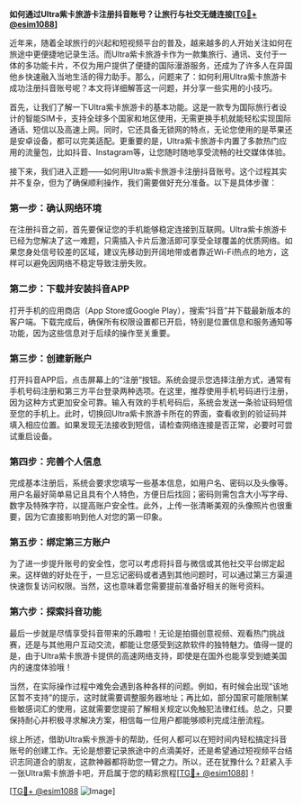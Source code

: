**如何通过Ultra紫卡旅游卡注册抖音账号？让旅行与社交无缝连接[[TG💪+ @esim1088](https://t.me/s/esim1088)]**

近年来，随着全球旅行的兴起和短视频平台的普及，越来越多的人开始关注如何在旅途中更便捷地记录生活。而Ultra紫卡旅游卡作为一款集旅行、通讯、支付于一体的多功能卡片，不仅为用户提供了便捷的国际漫游服务，还成为了许多人在异国他乡快速融入当地生活的得力助手。那么，问题来了：如何利用Ultra紫卡旅游卡成功注册抖音账号呢？本文将详细解答这一问题，并分享一些实用的小技巧。

首先，让我们了解一下Ultra紫卡旅游卡的基本功能。这是一款专为国际旅行者设计的智能SIM卡，支持全球多个国家和地区使用，无需更换手机就能轻松实现国际通话、短信以及高速上网。同时，它还具备无锁网的特点，无论您使用的是苹果还是安卓设备，都可以完美适配。更重要的是，Ultra紫卡旅游卡内置了多款热门应用的流量包，比如抖音、Instagram等，让您随时随地享受流畅的社交媒体体验。

接下来，我们进入正题——如何用Ultra紫卡旅游卡注册抖音账号。这个过程其实并不复杂，但为了确保顺利操作，我们需要做好充分准备。以下是具体步骤：

### **第一步：确认网络环境**
在注册抖音之前，首先要保证您的手机能够稳定连接到互联网。Ultra紫卡旅游卡已经为您解决了这一难题，只需插入卡片后激活即可享受全球覆盖的优质网络。如果您身处信号较差的区域，建议先移动到开阔地带或者靠近Wi-Fi热点的地方，这样可以避免因网络不稳定导致注册失败。

### **第二步：下载并安装抖音APP**
打开手机的应用商店（App Store或Google Play），搜索“抖音”并下载最新版本的客户端。下载完成后，确保所有权限设置都已开启，特别是位置信息和服务通知等功能，因为这些信息对于后续的操作至关重要。

### **第三步：创建新账户**
打开抖音APP后，点击屏幕上的“注册”按钮。系统会提示您选择注册方式，通常有手机号码注册和第三方平台登录两种选项。在这里，推荐使用手机号码进行注册，因为这种方式更加安全可靠。输入有效的手机号码后，系统会发送一条验证码短信至您的手机上。此时，切换回Ultra紫卡旅游卡所在的界面，查看收到的验证码并填入相应位置。如果发现无法接收到短信，请检查网络连接是否正常，必要时可尝试重启设备。

### **第四步：完善个人信息**
完成基本注册后，系统会要求您填写一些基本信息，如用户名、密码以及头像等。用户名最好简单易记且具有个人特色，方便日后找回；密码则需包含大小写字母、数字及特殊字符，以提高账户安全性。此外，上传一张清晰美观的头像照片也很重要，因为它直接影响到他人对您的第一印象。

### **第五步：绑定第三方账户**
为了进一步提升账号的安全性，您可以考虑将抖音与微信或其他社交平台绑定起来。这样做的好处在于，一旦忘记密码或者遇到其他问题时，可以通过第三方渠道快速恢复访问权限。当然，这也意味着您需要提前准备好相关的账号资料。

### **第六步：探索抖音功能**
最后一步就是尽情享受抖音带来的乐趣啦！无论是拍摄创意视频、观看热门挑战赛，还是与其他用户互动交流，都能让您感受到这款软件的独特魅力。值得一提的是，由于Ultra紫卡旅游卡提供的高速网络支持，即使是在国外也能享受到媲美国内的速度体验哦！

当然，在实际操作过程中难免会遇到各种各样的问题。例如，有时候会出现“该地区暂不支持”的提示，这时就需要调整服务器地址；再比如，部分国家可能限制某些敏感词汇的使用，这就需要您提前了解相关规定以免触犯法律红线。总之，只要保持耐心并积极寻求解决方案，相信每一位用户都能够顺利完成注册流程。

综上所述，借助Ultra紫卡旅游卡的帮助，任何人都可以在短时间内轻松搞定抖音账号的创建工作。无论是想要记录旅途中的点滴美好，还是希望通过短视频平台结识志同道合的朋友，这款神器都将助您一臂之力。所以，还在犹豫什么？赶紧入手一张Ultra紫卡旅游卡吧，开启属于您的精彩旅程[[TG💪+ @esim1088](https://t.me/s/esim1088)]！

[[TG💪+ @esim1088](https://t.me/s/esim1088) ![Image](https://i.postimg.cc/4NQfJmqS/Snipaste-2025-05-13-00-14-12.png)]